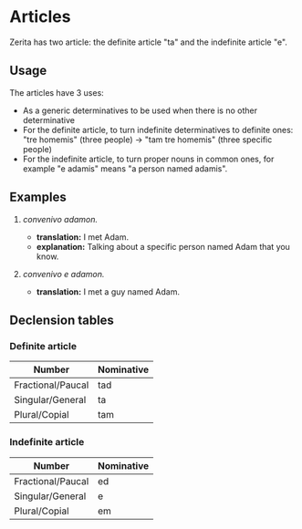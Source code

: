 # Articles

Zerita has two article: the definite article "ta" and the indefinite article "e".

## Usage

The articles have 3 uses:

-   As a generic determinatives to be used when there is no other determinative
-   For the definite article, to turn indefinite determinatives to definite ones: "tre homemis" (three people) -> "tam tre homemis" (three specific people)
-   For the indefinite article, to turn proper nouns in common ones, for example "e adamis" means "a person named adamis".

## Examples

1.  _convenivo adamon._

    -   **translation:** I met Adam.
    -   **explanation:** Talking about a specific person named Adam that you know.

1.  _convenivo e adamon._

    -   **translation:** I met a guy named Adam.

## Declension tables

### Definite article

| Number            | Nominative |
| ----------------- | ---------- |
| Fractional/Paucal | tad        |
| Singular/General  | ta         |
| Plural/Copial     | tam        |

### Indefinite article

| Number            | Nominative |
| ----------------- | ---------- |
| Fractional/Paucal | ed         |
| Singular/General  | e          |
| Plural/Copial     | em         |

